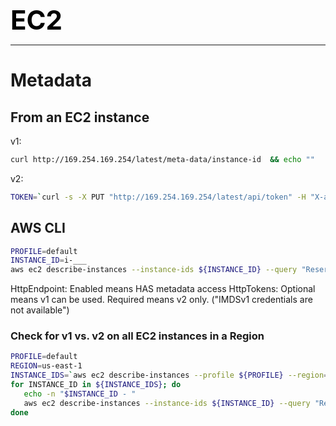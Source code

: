 **<span style="font-size:3em;color:black">EC2</span>**
***

# Metadata

## From an EC2 instance
v1:
```bash
curl http://169.254.169.254/latest/meta-data/instance-id  && echo ""
```

v2: 
```bash
TOKEN=`curl -s -X PUT "http://169.254.169.254/latest/api/token" -H "X-aws-ec2-metadata-token-ttl-seconds: 21600"` && curl -s -H "X-aws-ec2-metadata-token: $TOKEN" http://169.254.169.254/latest/meta-data/instance-id && echo ""
```

## AWS CLI
```bash
PROFILE=default
INSTANCE_ID=i-___
aws ec2 describe-instances --instance-ids ${INSTANCE_ID} --query "Reservations[].Instances[].{HttpEndpoint:MetadataOptions.HttpEndpoint,HttpTokens:MetadataOptions.HttpTokens}" --region us-east-1 --profile ${PROFILE}
```
HttpEndpoint: Enabled means HAS metadata access
HttpTokens: Optional means v1 can be used.  Required means v2 only.  ("IMDSv1 credentials are not available")

### Check for v1 vs. v2 on all EC2 instances in a Region
```bash
PROFILE=default
REGION=us-east-1
INSTANCE_IDS=`aws ec2 describe-instances --profile ${PROFILE} --region=${REGION} | jq -r '.Reservations[].Instances[] | select(.State.Name=="running") | .InstanceId'`
for INSTANCE_ID in ${INSTANCE_IDS}; do
   echo -n "$INSTANCE_ID - " 
   aws ec2 describe-instances --instance-ids ${INSTANCE_ID} --query "Reservations[].Instances[].{HttpEndpoint:MetadataOptions.HttpEndpoint,HttpTokens:MetadataOptions.HttpTokens}" --region ${REGION} --profile ${PROFILE} | jq '.[].HttpTokens'
done
```
